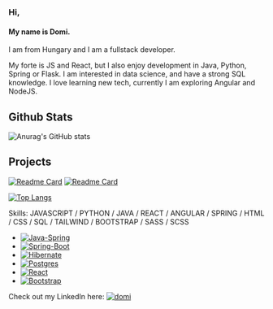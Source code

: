 ### Hi,
#### My name is Domi.

I am from Hungary and I am a fullstack developer. 

My forte is JS and React, but I also enjoy development in Java, Python, Spring or Flask. I am interested in data science, and have a strong SQL knowledge. I  love learning new tech, currently I am exploring Angular and NodeJS.


Github Stats
---
![Anurag's GitHub stats](https://github-readme-stats.vercel.app/api?username=domonkos97&show_icons=true&theme=radical)

Projects
---
[![Readme Card](https://github-readme-stats.vercel.app/api/pin/?username=domonkos97&repo=philosophy-reads-1.0)](https://github.com/domonkos97/philosophy-reads-1.0)
[![Readme Card](https://github-readme-stats.vercel.app/api/pin/?username=abukfa97&repo=TransactStat)](https://github.com/abukfa97/TransactStat)

[![Top Langs](https://github-readme-stats.vercel.app/api/top-langs/?username=domonkos97&layout=compact)](https://github.com/domonkos97)

Skills: JAVASCRIPT / PYTHON / JAVA / REACT / ANGULAR / SPRING / HTML / CSS / SQL / TAILWIND / BOOTSTRAP / SASS / SCSS

* [![Java-Spring][Spring]][Spring-url]
* [![Spring-Boot][SpringBoot]][SpringBoot-url]
* [![Hibernate][hibernate]][hibernate-url]
* [![Postgres][PostgreSQL]][postgres-url]
* [![React][React.js]][React-url]
* [![Bootstrap][Bootstrap.com]][Bootstrap-url]

  
Check out my LinkedIn here: 
[![domi][domi-linkedin-shield]][domi-linkedin-url]

  
  

[domi-linkedin-shield]: https://img.shields.io/badge/-Szabó_Domonkos-black.svg?style=for-the-badge&logo=linkedin&colorB=555
[domi-linkedin-url]: https://www.linkedin.com/in/szab%C3%B3-domonkos-201247264/

[React.js]: https://img.shields.io/badge/React-20232A?style=for-the-badge&logo=react&logoColor=61DAFB
[React-url]: https://reactjs.org/

[Spring]: https://img.shields.io/badge/Spring-6DB33F?style=for-the-badge&logo=spring&logoColor=white
[Spring-url]: https://spring.io
[Java]: 	https://img.shields.io/badge/Java-ED8B00?style=for-the-badge&logo=java&logoColor=white

[Bootstrap.com]: https://img.shields.io/badge/Bootstrap-563D7C?style=for-the-badge&logo=bootstrap&logoColor=white
[Bootstrap-url]: https://getbootstrap.com

[SpringBoot]: https://img.shields.io/badge/Spring_Boot-6DB33F?style=for-the-badge&logo=springboot&logoColor=white
[SpringBoot-url]: https://spring.io/projects/spring-boot

[PostgreSQL]: https://img.shields.io/badge/Postgresql-20232A?style=for-the-badge&logo=postgresql
[postgres-url]:https://postgresql.org

[hibernate]: https://img.shields.io/badge/Hibernate-20232A?style=for-the-badge&logo=hibernate&logoColor=61DAFB
[hibernate-url]: https://hibernate.org

